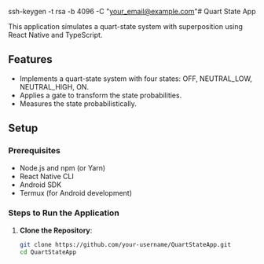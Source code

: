 ssh-keygen -t rsa -b 4096 -C "your_email@example.com"# Quart State App

This application simulates a quart-state system with superposition using React Native and TypeScript.

## Features
- Implements a quart-state system with four states: OFF, NEUTRAL_LOW, NEUTRAL_HIGH, ON.
- Applies a gate to transform the state probabilities.
- Measures the state probabilistically.

## Setup

### Prerequisites
- Node.js and npm (or Yarn)
- React Native CLI
- Android SDK
- Termux (for Android development)

### Steps to Run the Application

1. **Clone the Repository**:
   ```bash
   git clone https://github.com/your-username/QuartStateApp.git
   cd QuartStateApp